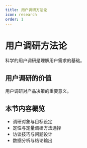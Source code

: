 ```yaml
---
title: 用户调研方法论
icon: research
order: 1
---
```


# 用户调研方法论

科学的用户调研是理解用户需求的基础。

## 用户调研的价值

用户调研对产品决策的重要意义。

## 本节内容概览

- 调研对象与目标设定
- 定性与定量调研方法选择
- 访谈技巧与问题设计
- 数据分析与结论输出

